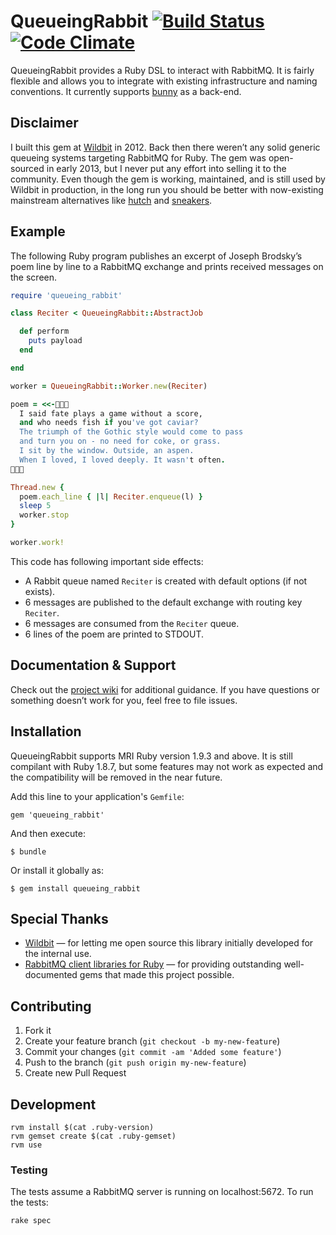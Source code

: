 # QueueingRabbit [![Build Status](https://travis-ci.org/temochka/queueing_rabbit.png?branch=master)](https://travis-ci.org/temochka/queueing_rabbit) [![Code Climate](https://codeclimate.com/github/temochka/queueing_rabbit.png)](https://codeclimate.com/github/temochka/queueing_rabbit)

QueueingRabbit provides a Ruby DSL to interact with RabbitMQ. It is fairly flexible and allows you to integrate with existing infrastructure and naming conventions. It currently supports [bunny](https://github.com/ruby-amqp/bunny) as a back-end.

## Disclaimer

I built this gem at [Wildbit](http://wildbit.com) in 2012. Back then there weren’t any solid generic queueing systems targeting RabbitMQ for Ruby. The gem was open-sourced in early 2013, but I never put any effort into selling it to the community. Even though the gem is working, maintained, and is still used by Wildbit in production, in the long run you should be better with now-existing mainstream alternatives like [hutch](https://github.com/gocardless/hutch) and [sneakers](https://github.com/jondot/sneakers).

## Example

The following Ruby program publishes an excerpt of Joseph Brodsky’s poem line by line to a RabbitMQ exchange and prints received messages on the screen.

``` ruby
require 'queueing_rabbit'

class Reciter < QueueingRabbit::AbstractJob

  def perform
    puts payload
  end

end

worker = QueueingRabbit::Worker.new(Reciter)

poem = <<-
  I said fate plays a game without a score,
  and who needs fish if you've got caviar?
  The triumph of the Gothic style would come to pass
  and turn you on - no need for coke, or grass.
  I sit by the window. Outside, an aspen.
  When I loved, I loved deeply. It wasn't often.


Thread.new {
  poem.each_line { |l| Reciter.enqueue(l) }
  sleep 5
  worker.stop
}

worker.work!
```

This code has following important side effects:

* A Rabbit queue named `Reciter` is created with default options (if not exists).
* 6 messages are published to the default exchange with routing key `Reciter`.
* 6 messages are consumed from the `Reciter` queue.
* 6 lines of the poem are printed to STDOUT.

## Documentation & Support

Check out the [project wiki](https://github.com/temochka/queueing_rabbit/wiki) for additional guidance. If you have questions or something doesn’t work for you, feel free to file issues.

## Installation

QueueingRabbit supports MRI Ruby version 1.9.3 and above. It is still compilant with Ruby 1.8.7, but some features may not work as expected and the compatibility will be removed in the near future.

Add this line to your application's `Gemfile`:

    gem 'queueing_rabbit'

And then execute:

    $ bundle

Or install it globally as:

    $ gem install queueing_rabbit


## Special Thanks

* [Wildbit](http://wildbit.com) — for letting me open source this library initially developed for the internal use.
* [RabbitMQ client libraries for Ruby](https://github.com/ruby-amqp) — for providing outstanding well-documented gems that made this project possible.

## Contributing

1. Fork it
2. Create your feature branch (`git checkout -b my-new-feature`)
3. Commit your changes (`git commit -am 'Added some feature'`)
4. Push to the branch (`git push origin my-new-feature`)
5. Create new Pull Request

## Development

    rvm install $(cat .ruby-version)
    rvm gemset create $(cat .ruby-gemset)
    rvm use

### Testing

The tests assume a RabbitMQ server is running on localhost:5672. To run the tests:

    rake spec

